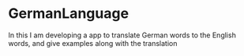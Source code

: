 # GermanLanguage
In this I am developing a app to translate German words to the English words, and give examples along with the translation 
